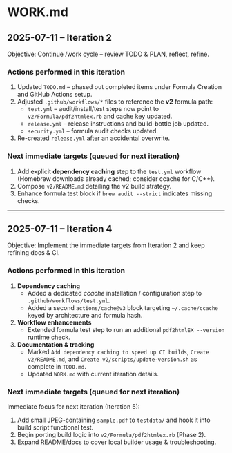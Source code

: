 # WORK.md

## 2025-07-11 – Iteration 2

Objective: Continue /work cycle – review TODO & PLAN, reflect, refine.

### Actions performed in this iteration

1. Updated `TODO.md` – phased out completed items under Formula Creation and GitHub Actions setup.
2. Adjusted `.github/workflows/*` files to reference the **v2** formula path:
   * `test.yml` – audit/install/test steps now point to `v2/Formula/pdf2htmlex.rb` and cache key updated.
   * `release.yml` – release instructions and build-bottle job updated.
   * `security.yml` – formula audit checks updated.
3. Re-created `release.yml` after an accidental overwrite.

### Next immediate targets (queued for next iteration)

1. Add explicit **dependency caching** step to the `test.yml` workflow (Homebrew downloads already cached; consider ccache for C/C++).
2. Compose `v2/README.md` detailing the v2 build strategy.
3. Enhance formula test block if `brew audit --strict` indicates missing checks.

---

## 2025-07-11 – Iteration 4

Objective: Implement the immediate targets from Iteration 2 and keep refining docs & CI.

### Actions performed in this iteration

1. **Dependency caching**
   * Added a dedicated *ccache* installation / configuration step to `.github/workflows/test.yml`.
   * Added a second `actions/cache@v3` block targeting `~/.cache/ccache` keyed by architecture and formula hash.
2. **Workflow enhancements**
   * Extended formula test step to run an additional `pdf2htmlEX --version` runtime check.
3. **Documentation & tracking**
   * Marked `Add dependency caching to speed up CI builds`, `Create v2/README.md`, and `Create v2/scripts/update-version.sh` as complete in `TODO.md`.
   * Updated `WORK.md` with current iteration details.

### Next immediate targets (queued for next iteration)

Immediate focus for next iteration (Iteration 5):

1. Add small JPEG-containing `sample.pdf` to `testdata/` and hook it into build script functional test.
2. Begin porting build logic into `v2/Formula/pdf2htmlex.rb` (Phase 2).
3. Expand README/docs to cover local builder usage & troubleshooting.
